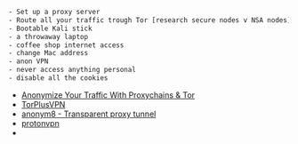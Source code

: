 ```bash
- Set up a proxy server
- Route all your traffic trough Tor [research secure nodes v NSA nodes]
- Bootable Kali stick
- a throwaway laptop
- coffee shop internet access
- change Mac address
- anon VPN
- never access anything personal
- disable all the cookies
```

- [Anonymize Your Traffic With Proxychains & Tor](https://invidious.snopyta.org/watch?v=NN9fQwiomAU)
- [TorPlusVPN](https://gitlab.torproject.org/legacy/trac/-/wikis/doc/torplusvpn)
- [anonym8 - Transparent proxy tunnel](https://github.com/D4nk0St0rM/anonym8)
- [protonvpn](https://protonvpn.com/)
- 
